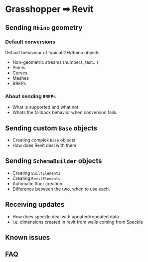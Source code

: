 # Grasshopper ➡ Revit

## Sending `Rhino` geometry

### Default conversions

Default behaviour of typical GH/Rhino objects

- Non-geometric streams (numbers, text...)
- Points
- Curves
- Meshes
- BREPs

### About sending `BREPs`

- What is supported and what not.
- Whats the fallback behavior when conversion fails.

## Sending custom `Base` objects

- Creating complex `Base` objects
- How does Revit deal with them

## Sending `SchemaBuilder` objects

- Creating `BuiltElements`
- Creating `RevitElements`
- Automatic floor creation.
- Difference between the two, when to use each.

## Receiving updates

- How does speckle deal with updated/repeated data
- i.e. dimensions created in revit from walls coming from Speckle

## Known issues

## FAQ

